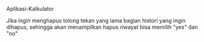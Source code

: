 Aplikasi-Kalkulator

Jika ingin menghapus tolong tekan yang lama bagian histori yang ingin dihapus, sehingga akan menampilkan hapus riwayat bisa memilih "yes" dan "no"

